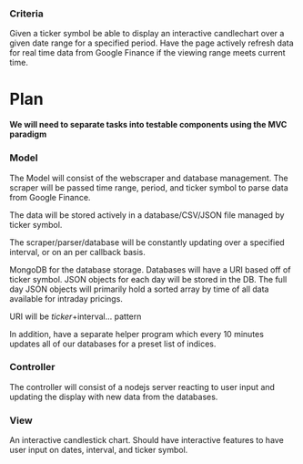 ### Criteria

Given a ticker symbol be able to display an interactive candlechart over a given date range for a specified period. Have the page actively refresh data for real time data from Google Finance if the viewing range meets current time.


# Plan
**We will need to separate tasks into testable components using the MVC paradigm**

### Model

The Model will consist of the webscraper and database management. The scraper will be passed time range, period, and ticker symbol to parse data from Google Finance.

The data will be stored actively in a database/CSV/JSON file managed by ticker symbol.

The scraper/parser/database will be constantly updating over a specified interval, or on an per callback basis.

MongoDB for the database storage. Databases will have a URI based off of ticker symbol. JSON objects for each day will be stored in the DB. The full day JSON objects will primarily hold a sorted array by time of all data available for intraday pricings. 

URI will be $ticker+$interval... pattern


In addition, have a separate helper program which every 10 minutes updates all of our databases for a preset list of indices.

 
### Controller

The controller will consist of a nodejs server reacting to user input and updating the display with new data from the databases. 

### View

An interactive candlestick chart. Should have interactive features to have user input on dates, interval, and ticker symbol.
